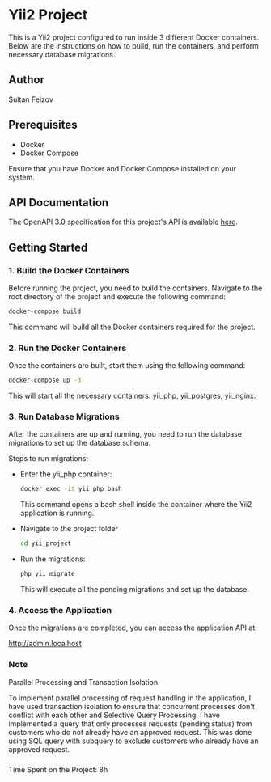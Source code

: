 # Yii2 Project

This is a Yii2 project configured to run inside 3 different Docker containers. Below are the instructions on how to build, run the containers, and perform necessary database migrations.

## Author

Sultan Feizov

## Prerequisites

- Docker
- Docker Compose

Ensure that you have Docker and Docker Compose installed on your system.

## API Documentation

The OpenAPI 3.0 specification for this project's API is available [here](./ProjectSpec.yaml).


## Getting Started

### 1. Build the Docker Containers

Before running the project, you need to build the containers. Navigate to the root directory of the project and execute the following command:

```bash
docker-compose build
```

This command will build all the Docker containers required for the project.

### 2. Run the Docker Containers
Once the containers are built, start them using the following command:

```bash
docker-compose up -d
```
This will start all the necessary containers: yii_php, yii_postgres, yii_nginx.

### 3. Run Database Migrations
After the containers are up and running, you need to run the database migrations to set up the database schema.

Steps to run migrations:

* Enter the yii_php container:
    ```bash
    docker exec -it yii_php bash
    ``` 
    This command opens a bash shell inside the container where the Yii2 application is running.

* Navigate to the project folder
    ```bash
    cd yii_project
    ```

* Run the migrations:
    ```bash
    php yii migrate
    ```
    This will execute all the pending migrations and set up the database.

### 4. Access the Application
Once the migrations are completed, you can access the application API at:

http://admin.localhost


### Note

Parallel Processing and Transaction Isolation

To implement parallel processing of request handling in the application, I have used transaction isolation to ensure that concurrent processes don't conflict with each other and Selective Query Processing. 
I have implemented a query that only processes requests (pending status) from customers who do not already have an approved request. This was done using SQL query with subquery to exclude customers who already have an approved request.

###
Time Spent on the Project: 8h